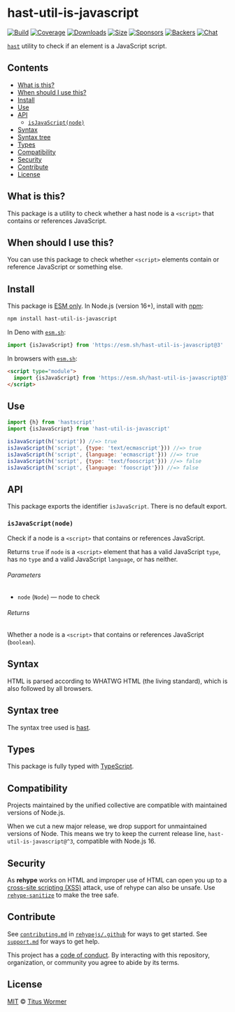 <!--This file is generated-->

# hast-util-is-javascript

[![Build][build-badge]][build]
[![Coverage][coverage-badge]][coverage]
[![Downloads][downloads-badge]][downloads]
[![Size][size-badge]][size]
[![Sponsors][funding-sponsors-badge]][funding]
[![Backers][funding-backers-badge]][funding]
[![Chat][chat-badge]][chat]

[`hast`][hast] utility to check if an element is a JavaScript script.

## Contents

*   [What is this?](#what-is-this)
*   [When should I use this?](#when-should-i-use-this)
*   [Install](#install)
*   [Use](#use)
*   [API](#api)
    *   [`isJavaScript(node)`](#isjavascriptnode)
*   [Syntax](#syntax)
*   [Syntax tree](#syntax-tree)
*   [Types](#types)
*   [Compatibility](#compatibility)
*   [Security](#security)
*   [Contribute](#contribute)
*   [License](#license)

## What is this?

This package is a utility to check whether a hast node is a `<script>` that
contains or references JavaScript.

## When should I use this?

You can use this package to check whether `<script>` elements contain or
reference JavaScript or something else.

## Install

This package is [ESM only][esm].
In Node.js (version 16+), install with [npm][]:

```sh
npm install hast-util-is-javascript
```

In Deno with [`esm.sh`][esm-sh]:

```js
import {isJavaScript} from 'https://esm.sh/hast-util-is-javascript@3'
```

In browsers with [`esm.sh`][esm-sh]:

```html
<script type="module">
  import {isJavaScript} from 'https://esm.sh/hast-util-is-javascript@3?bundle'
</script>
```

## Use

```js
import {h} from 'hastscript'
import {isJavaScript} from 'hast-util-is-javascript'

isJavaScript(h('script')) //=> true
isJavaScript(h('script', {type: 'text/ecmascript'})) //=> true
isJavaScript(h('script', {language: 'ecmascript'})) //=> true
isJavaScript(h('script', {type: 'text/fooscript'})) //=> false
isJavaScript(h('script', {language: 'fooscript'})) //=> false
```

## API

This package exports the identifier
`isJavaScript`.
There is no default export.

### `isJavaScript(node)`

Check if a node is a `<script>` that contains or references JavaScript.

Returns `true` if `node` is a `<script>` element that has a valid JavaScript
`type`, has no `type` and a valid JavaScript `language`, or has neither.

###### Parameters

*   `node` (`Node`) — node to check

###### Returns

Whether a node is a `<script>` that contains or references JavaScript
(`boolean`).

## Syntax

HTML is parsed according to WHATWG HTML (the living standard), which is also
followed by all browsers.

## Syntax tree

The syntax tree used is [hast][].

## Types

This package is fully typed with [TypeScript][].

## Compatibility

Projects maintained by the unified collective are compatible with maintained
versions of Node.js.

When we cut a new major release, we drop support for unmaintained versions of
Node.
This means we try to keep the current release line,
`hast-util-is-javascript@^3`,
compatible with Node.js 16.

## Security

As **rehype** works on HTML and improper use of HTML can open you up to a
[cross-site scripting (XSS)][xss] attack, use of rehype can also be unsafe.
Use [`rehype-sanitize`][rehype-sanitize] to make the tree safe.

## Contribute

See [`contributing.md`][contributing] in [`rehypejs/.github`][health] for ways
to get started.
See [`support.md`][support] for ways to get help.

This project has a [code of conduct][coc].
By interacting with this repository, organization, or community you agree to
abide by its terms.

## License

[MIT][license] © [Titus Wormer][author]

[author]: https://wooorm.com

[build]: https://github.com/rehypejs/rehype-minify/actions

[build-badge]: https://github.com/rehypejs/rehype-minify/workflows/main/badge.svg

[chat]: https://github.com/rehypejs/rehype/discussions

[chat-badge]: https://img.shields.io/badge/chat-discussions-success.svg

[coc]: https://github.com/rehypejs/.github/blob/main/code-of-conduct.md

[contributing]: https://github.com/rehypejs/.github/blob/main/contributing.md

[coverage]: https://codecov.io/github/rehypejs/rehype-minify

[coverage-badge]: https://img.shields.io/codecov/c/github/rehypejs/rehype-minify.svg

[downloads]: https://www.npmjs.com/package/hast-util-is-javascript

[downloads-badge]: https://img.shields.io/npm/dm/hast-util-is-javascript.svg

[esm]: https://gist.github.com/sindresorhus/a39789f98801d908bbc7ff3ecc99d99c

[esm-sh]: https://esm.sh

[funding]: https://opencollective.com/unified

[funding-backers-badge]: https://opencollective.com/unified/backers/badge.svg

[funding-sponsors-badge]: https://opencollective.com/unified/sponsors/badge.svg

[hast]: https://github.com/syntax-tree/hast

[health]: https://github.com/rehypejs/.github

[license]: https://github.com/rehypejs/rehype-minify/blob/main/license

[npm]: https://docs.npmjs.com/cli/install

[rehype-sanitize]: https://github.com/rehypejs/rehype-sanitize

[size]: https://bundlejs.com/?q=hast-util-is-javascript

[size-badge]: https://img.shields.io/bundlejs/size/hast-util-is-javascript

[support]: https://github.com/rehypejs/.github/blob/main/support.md

[typescript]: https://www.typescriptlang.org

[xss]: https://en.wikipedia.org/wiki/Cross-site_scripting
